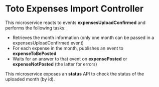 # Toto Expenses Import Controller
This microservice reacts to events **expensesUploadConfirmed** and performs the following tasks:
 * Retrieves the month information (only one month can be passed in a expensesUploadConfirmed event)
 * For each expense in the month, publishes an event to **expenseToBePosted**
 * Waits for an answer to that event on **expensePosted** or **expenseNotPosted** (the latter for errors)

This microservice exposes an **status** API to check the status of the uploaded month (by id). 
